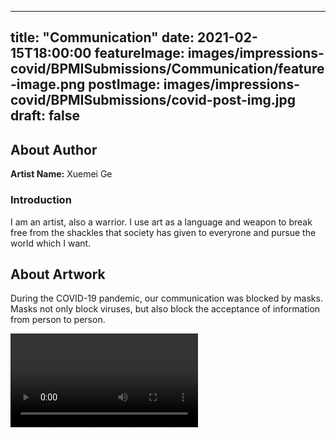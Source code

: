 
---
title: "Communication"
date: 2021-02-15T18:00:00
featureImage: images/impressions-covid/BPMISubmissions/Communication/feature-image.png
postImage: images/impressions-covid/BPMISubmissions/covid-post-img.jpg
draft: false
---

## About Author

**Artist Name:** Xuemei Ge 

### Introduction 
I am an artist, also a warrior. I use art as a language and weapon to break free from the shackles that society has given to everyrone and pursue the world which I want. 

## About Artwork
During the COVID-19 pandemic, our communication was blocked by masks. Masks not only block viruses, but also block the acceptance of information from person to person. 

![CommunicationVideo](../../images/impressions-covid/BPMISubmissions/Communication/CommunicationVideo.MP4)
